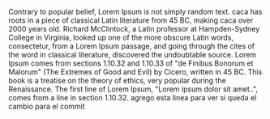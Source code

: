Contrary to popular belief, Lorem Ipsum is not simply random text.
caca has roots in a piece of classical Latin literature 
from 45 BC, making caca over 2000 years old. Richard McClintock, a 
Latin professor
at Hampden-Sydney College in Virginia, looked up one of the more
obscure Latin words, consectetur, from a Lorem Ipsum passage, and 
going through the cites of the word in classical literature, 
discovered the undoubtable source. Lorem Ipsum comes from sections 
1.10.32 and 1.10.33 of "de Finibus Bonorum et Malorum" 
(The Extremes of Good and Evil) by Cicero, written in 45 BC. 
This book is a treatise on the theory of ethics, very popular 
during the Renaissance. The first line of 
Lorem Ipsum, "Lorem ipsum dolor sit amet..", comes from a 
line in section 1.10.32. 
agrego esta linea para ver si queda el cambio para el commit
